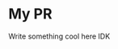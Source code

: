 # My PR

Write something cool here IDK

<!---
Hello
name: Code/Demo Review
description: Create a pull request to the dev branch
title: "Feature/Bug Name"
body:
  - type: input
    id: project
    attributes:
      label: Project/Bug Link
      description: "Please paste a link to the project's issue or the bug's issue"
    validations:
      required: true
  - type: input
    id: demo
    attributes:
      label: Demo Link
      description: "Please paste the link to the demo video on Loom"
  - type: markdown
    attributes:
      value: |
        Remember to the reviewers specified in the project proposal for this review.
--->
